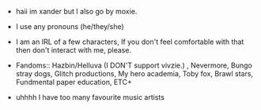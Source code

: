 - haii im xander but I also go by moxie.

- I use any pronouns (he/they/she)

-  I am an IRL of a few characters, If you don't feel comfortable with that then don't interact with me, please.

- Fandoms:: Hazbin/Helluva (I DON'T support vivzie.) , Nevermore, Bungo stray dogs, Glitch productions, My hero academia, Toby fox, Brawl stars, Fundmental paper education, ETC+ 

- uhhhh I have too many favourite music artists 


  

<!---
bandagedidiot/bandagedidiot is a ✨ special ✨ repository because its `README.md` (this file) appears on your GitHub profile.
You can click the Preview link to take a look at your changes.
--->
